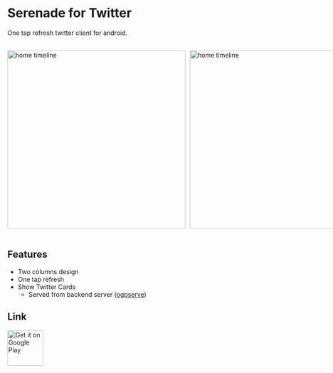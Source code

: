 # Serenade for Twitter

One tap refresh twitter client for android.

<br>
<div style="display:flex;">
  <img src="https://cdn-ak.f.st-hatena.com/images/fotolife/t/tynmarket/20180505/20180505124738.png" alt="home timeline" height="400">
  <img src="https://upload.wikimedia.org/wikipedia/commons/d/d2/Solid_white.png" width="10">
  <img src="https://cdn-ak.f.st-hatena.com/images/fotolife/t/tynmarket/20180505/20180505124756.png" alt="home timeline" height="400">
</div>
<br>

## Features

- Two columns design
- One tap refresh
- Show Twitter Cards
  - Served from backend server ([ogpserve](https://github.com/tynmarket/ogpserve))

## Link

[<img src="https://play.google.com/intl/en_us/badges/images/generic/en_badge_web_generic.png" alt="Get it on Google Play" height="80">](https://play.google.com/store/apps/details?id=com.tynmarket.serenade)
